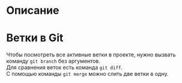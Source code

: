 # Описание
# Ветки в Git 
Чтобы посмотреть все активные ветки в проекте, нужно вызвать команду `git branch` без аргументов.  
Для сравнения веток есть команда `git diff`.  
С помощью команды `git merge` можно слить две ветки в одну.